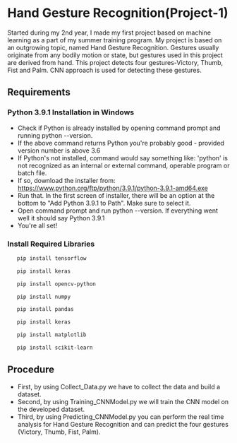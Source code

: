 # Hand Gesture Recognition(Project-1)

Started during my 2nd year, I made my first project based on machine learning as a part of my summer training program. My project is based on an outgrowing topic, named Hand Gesture Recognition. Gestures usually originate from any bodily motion or state, but gestures used in this project are derived from hand. This project detects four gestures-Victory, Thumb, Fist and Palm. CNN approach is used for detecting these gestures. 


## Requirements

### Python 3.9.1 Installation in Windows
- Check if Python is already installed by opening command prompt and running python --version.
- If the above command returns Python <some-version-number> you're probably good - provided version number is above 3.6
- If Python's not installed, command would say something like: 'python' is not recognized as an internal or external command, operable program or batch file.
- If so, download the installer from: https://www.python.org/ftp/python/3.9.1/python-3.9.1-amd64.exe
- Run that. In the first screen of installer, there will be an option at the bottom to "Add Python 3.9.1 to Path". Make sure to select it.
- Open command prompt and run python --version. If everything went well it should say Python 3.9.1
- You're all set! 

### Install Required Libraries
```bash
   pip install tensorflow
```
```bash
   pip install keras
```
```bash
   pip install opencv-python
```
```bash
   pip install numpy 
```
```bash
   pip install pandas
```
```bash
   pip install keras 
```
```bash
   pip install matplotlib
```
```bash
   pip install scikit-learn
```
## Procedure
- First, by using Collect_Data.py we have to collect the data and build a dataset.
- Second, by using Training_CNNModel.py we will train the CNN model on the developed dataset.
- Third, by using Predicting_CNNModel.py you can perform the real time analysis for Hand Gesture Recognition and can predict the four gestures (Victory, Thumb, Fist, Palm).
